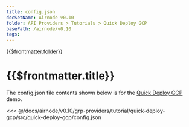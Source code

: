 ```yaml
---
title: config.json
docSetName: Airnode v0.10
folder: API Providers > Tutorials > Quick Deploy GCP
basePath: /airnode/v0.10
tags:
---
```


<TitleSpan>{{$frontmatter.folder}}</TitleSpan>

# {{$frontmatter.title}}

<VersionWarning/>

The config.json file contents shown below is for the [Quick Deploy GCP](./)
demo.

<!-- prettier-ignore -->
<<< @/docs/airnode/v0.10/grp-providers/tutorial/quick-deploy-gcp/src/quick-deploy-gcp/config.json
